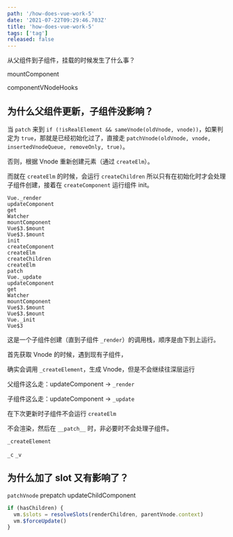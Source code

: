 ```yaml
---
path: '/how-does-vue-work-5'
date: '2021-07-22T09:29:46.703Z'
title: 'how-does-vue-work-5'
tags: ['tag']
released: false
---
```


从父组件到子组件，挂载的时候发生了什么事？

mountComponent

componentVNodeHooks

## 为什么父组件更新，子组件没影响？

当 `patch` 来到 `if (!isRealElement && sameVnode(oldVnode, vnode))`，如果判定为 `true`，那就是已经初始化过了，直接走 `patchVnode(oldVnode, vnode, insertedVnodeQueue, removeOnly, true)`。

否则，根据 Vnode 重新创建元素（通过 `createElm`）。

而就在 `createElm` 的时候，会运行 `createChildren` 所以只有在初始化时才会处理子组件创建，接着在 `createComponent` 运行组件 init。

```
Vue._render
updateComponent
get
Watcher
mountComponent
Vue$3.$mount
Vue$3.$mount
init
createComponent
createElm
createChildren
createElm
patch
Vue._update
updateComponent
get
Watcher
mountComponent
Vue$3.$mount
Vue$3.$mount
Vue._init
Vue$3
```

这是一个子组件创建（直到子组件 `_render`）的调用栈，顺序是由下到上运行。

首先获取 Vnode 的时候，遇到现有子组件，

确实会调用 `_createElement`，生成 Vnode，但是不会继续往深层运行

父组件这么走：updateComponent -> `_render`

子组件这么走：updateComponent -> `_update`

在下次更新时子组件不会运行 `createElm`

不会渲染，然后在 `__patch__` 时，非必要时不会处理子组件。

`_createElement`

`_c`
`_v`

## 为什么加了 slot 又有影响了？

`patchVnode` prepatch updateChildComponent

```javascript
if (hasChildren) {
  vm.$slots = resolveSlots(renderChildren, parentVnode.context)
  vm.$forceUpdate()
}
```

